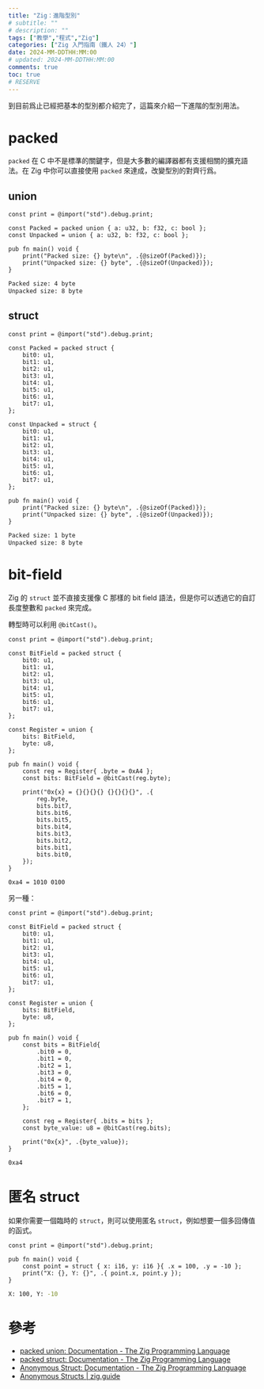 ```yaml
---
title: "Zig：進階型別"
# subtitle: ""
# description: ""
tags: ["教學","程式","Zig"]
categories: ["Zig 入門指南（鐵人 24）"]
date: 2024-MM-DDTHH:MM:00
# updated: 2024-MM-DDTHH:MM:00
comments: true
toc: true
# RESERVE
---
```


到目前爲止已經把基本的型別都介紹完了，這篇來介紹一下進階的型別用法。

<!-- more -->

# packed

`packed` 在 C 中不是標準的關鍵字，但是大多數的編譯器都有支援相關的擴充語法。在 Zig 中你可以直接使用 `packed` 來達成，改變型別的對齊行爲。

## union

```zig
const print = @import("std").debug.print;

const Packed = packed union { a: u32, b: f32, c: bool };
const Unpacked = union { a: u32, b: f32, c: bool };

pub fn main() void {
    print("Packed size: {} byte\n", .{@sizeOf(Packed)});
    print("Unpacked size: {} byte", .{@sizeOf(Unpacked)});
}
```

```bash
Packed size: 4 byte
Unpacked size: 8 byte
```

## struct

```zig
const print = @import("std").debug.print;

const Packed = packed struct {
    bit0: u1,
    bit1: u1,
    bit2: u1,
    bit3: u1,
    bit4: u1,
    bit5: u1,
    bit6: u1,
    bit7: u1,
};

const Unpacked = struct {
    bit0: u1,
    bit1: u1,
    bit2: u1,
    bit3: u1,
    bit4: u1,
    bit5: u1,
    bit6: u1,
    bit7: u1,
};

pub fn main() void {
    print("Packed size: {} byte\n", .{@sizeOf(Packed)});
    print("Unpacked size: {} byte", .{@sizeOf(Unpacked)});
}
```

```bash
Packed size: 1 byte
Unpacked size: 8 byte
```

# bit-field

Zig 的 `struct` 並不直接支援像 C 那樣的 bit field 語法，但是你可以透過它的自訂長度整數和 `packed` 來完成。

轉型時可以利用 `@bitCast()`。

```zig
const print = @import("std").debug.print;

const BitField = packed struct {
    bit0: u1,
    bit1: u1,
    bit2: u1,
    bit3: u1,
    bit4: u1,
    bit5: u1,
    bit6: u1,
    bit7: u1,
};

const Register = union {
    bits: BitField,
    byte: u8,
};

pub fn main() void {
    const reg = Register{ .byte = 0xA4 };
    const bits: BitField = @bitCast(reg.byte);

    print("0x{x} = {}{}{}{} {}{}{}{}", .{
        reg.byte,
        bits.bit7,
        bits.bit6,
        bits.bit5,
        bits.bit4,
        bits.bit3,
        bits.bit2,
        bits.bit1,
        bits.bit0,
    });
}
```

```bash
0xa4 = 1010 0100
```

另一種：

```zig
const print = @import("std").debug.print;

const BitField = packed struct {
    bit0: u1,
    bit1: u1,
    bit2: u1,
    bit3: u1,
    bit4: u1,
    bit5: u1,
    bit6: u1,
    bit7: u1,
};

const Register = union {
    bits: BitField,
    byte: u8,
};

pub fn main() void {
    const bits = BitField{
        .bit0 = 0,
        .bit1 = 0,
        .bit2 = 1,
        .bit3 = 0,
        .bit4 = 0,
        .bit5 = 1,
        .bit6 = 0,
        .bit7 = 1,
    };

    const reg = Register{ .bits = bits };
    const byte_value: u8 = @bitCast(reg.bits);

    print("0x{x}", .{byte_value});
}
```

```bash
0xa4
```

# 匿名 struct

如果你需要一個臨時的 `struct`，則可以使用匿名 `struct`，例如想要一個多回傳值的函式。

```zig
const print = @import("std").debug.print;

pub fn main() void {
    const point = struct { x: i16, y: i16 }{ .x = 100, .y = -10 };
    print("X: {}, Y: {}", .{ point.x, point.y });
}
```

```bash
X: 100, Y: -10
```

# 參考

- [packed union: Documentation - The Zig Programming Language](https://ziglang.org/documentation/0.13.0/#packed-union)
- [packed struct: Documentation - The Zig Programming Language](https://ziglang.org/documentation/0.13.0/#packed-struct)
- [Anonymous Struct: Documentation - The Zig Programming Language](https://ziglang.org/documentation/0.13.0/#Anonymous-Struct-Literals)
- [Anonymous Structs | zig.guide](https://zig.guide/language-basics/anonymous-structs/)
